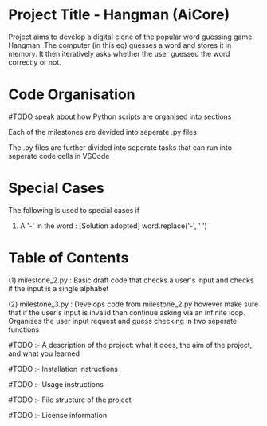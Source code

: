 # Project Title - Hangman (AiCore)

Project aims to develop a digital clone of the popular word guessing game Hangman. The computer (in this eg) guesses a word and stores it in memory. It then iteratively asks whether the user guessed the word correctly or not.

# Code Organisation

#TODO speak about how Python scripts are organised into sections

Each of the milestones are devided into seperate .py files

The .py files are further divided into seperate tasks that can run into seperate code cells in VSCode

# Special Cases

The following is used to special cases if

1. A '-' in the word :
   [Solution adopted] word.replace('-', ' ')

# Table of Contents

(1) milestone_2.py : Basic draft code that checks a user's input and checks if the input is a single alphabet

(2) milestone_3.py : Develops code from milestone_2.py however make sure that if the user's input is invalid then continue asking via an infinite loop. Organises the user input request and guess checking in two seperate functions

#TODO :-
A description of the project: what it does, the aim of the project, and what you learned

#TODO :-
Installation instructions

#TODO :-
Usage instructions

#TODO :-
File structure of the project

#TODO :-
License information
